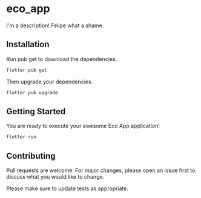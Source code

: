 # eco_app
I'm a description! Felipe what a shame.

## Installation

Run pub get to download the dependencies.

```bash
flutter pub get
```

Then upgrade your dependencies.

```bash
flutter pub upgrade
```

## Getting Started
You are ready to execute your awesome Eco App application!

```bash
flutter run
```

## Contributing
Pull requests are welcome. For major changes, please open an issue first to discuss what you would like to change.

Please make sure to update tests as appropriate.
